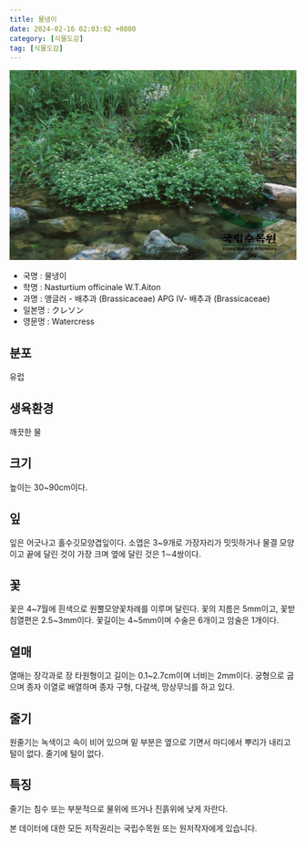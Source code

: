 ```yaml
---
title: 물냉이
date: 2024-02-16 02:03:02 +0800
category: [식물도감]
tag: [식물도감]
---
```




![물냉이](/assets/img/fileUpload/plants/basic/Cruciferae/Nasturtium/1842/1842_1_th2.jpg)
- 국명 : 물냉이
- 학명 : Nasturtium officinale W.T.Aiton
- 과명 : 앵글러 - 배추과 (Brassicaceae) APG Ⅳ- 배추과 (Brassicaceae)
- 일본명 : クレソン
- 영문명 : Watercress


## 분포
유럽
## 생육환경
깨끗한 물
## 크기
높이는 30~90cm이다.
## 잎
잎은 어긋나고 홀수깃모양겹잎이다. 소엽은 3~9개로 가장자리가 밋밋하거나 물결 모양이고 끝에 달린 것이 가장 크며 옆에 달린 것은 1∼4쌍이다.
## 꽃
꽃은 4~7월에 흰색으로  원뿔모양꽃차례를 이루며 달린다. 꽃의 지름은 5mm이고, 꽃받침열편은 2.5~3mm이다. 꽃길이는 4~5mm이며  수술은 6개이고 암술은 1개이다.
## 열매
열매는 장각과로 장 타원형이고 길이는 0.1~2.7cm이며 너비는 2mm이다. 궁형으로 굽으며 종자 이열로 배열하며 종자 구형, 다갈색, 망상무늬를 하고 있다.
## 줄기
원줄기는 녹색이고 속이 비어 있으며 밑 부분은 옆으로 기면서 마디에서 뿌리가 내리고 털이 없다. 줄기에 털이 없다.
## 특징
줄기는  침수 또는 부분적으로 물위에 뜨거나 진흙위에 낮게 자란다.






본 데이터에 대한 모든 저작권리는 국립수목원 또는 원저작자에게 있습니다.
